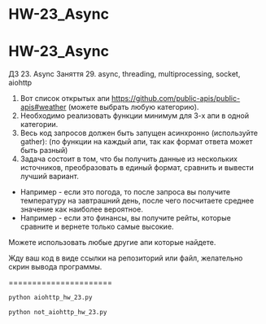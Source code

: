 # HW-23_Async
HW-23_Async
===================
ДЗ 23. Async
Заняття 29. async, threading, multiprocessing, socket, aiohttp
1. Вот список открытых апи https://github.com/public-apis/public-apis#weather (можете выбрать любую категорию).
2. Необходимо реализовать функции минимум для 3-х апи в одной категории.
3. Весь код запросов должен быть запущен асинхронно (используйте gather):
   (по функции на каждый апи, так как формат ответа может быть разный)
4. Задача состоит в том, что бы получить данные из нескольких источников, преобразовать в единый формат, 
   сравнить и вывести лучший вариант.

- Например - если это погода, то после запроса вы получите температуру на завтрашний день, после чего посчитаете 
  среднее значение как наиболее вероятное.
- Например - если это финансы, вы получите рейты, которые сравните и вернете только самые высокие.

Можете использовать любые другие апи которые найдете.

Жду ваш код в виде ссылки на репозиторий или файл, желательно скрин вывода программы.  

======================

```bash
python aiohttp_hw_23.py
```

```bash
python not_aiohttp_hw_23.py
```
